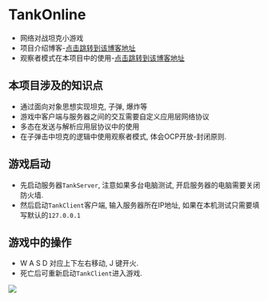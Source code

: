 # TankOnline
- 网络对战坦克小游戏
- 项目介绍博客-[点击跳转到该博客地址](https://www.cnblogs.com/tanshaoshenghao/p/10708586.html)
- 观察者模式在本项目中的使用-[点击跳转到该博客地址](https://www.cnblogs.com/tanshaoshenghao/p/10737438.html)

## 本项目涉及的知识点
- 通过面向对象思想实现坦克, 子弹, 爆炸等
- 游戏中客户端与服务器之间的交互需要自定义应用层网络协议
- 多态在发送与解析应用层协议中的使用
- 在子弹击中坦克的逻辑中使用观察者模式, 体会OCP开放-封闭原则.


## 游戏启动
- 先启动服务器`TankServer`, 注意如果多台电脑测试, 开启服务器的电脑需要关闭防火墙.
- 然后启动`TankClient`客户端, 输入服务器所在IP地址, 如果在本机测试只需要填写默认的`127.0.0.1`

## 游戏中的操作
- W A S D 对应上下左右移动, J 键开火. 
- 死亡后可重新启动`TankClient`进入游戏. 

<html>
    <img src="https://www.cnblogs.com/images/cnblogs_com/tanshaoshenghao/1426602/o_tankFight.gif"/>
</html>
